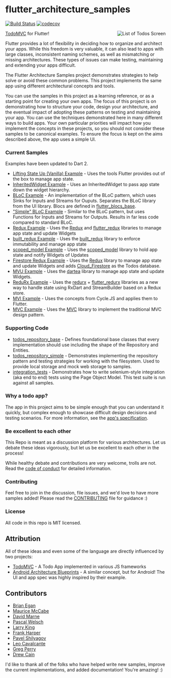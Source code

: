 # flutter_architecture_samples

[![Build Status](https://travis-ci.org/brianegan/flutter_architecture_samples.svg?branch=master)](https://travis-ci.org/brianegan/flutter_architecture_samples)
[![codecov](https://codecov.io/gh/brianegan/flutter_architecture_samples/branch/master/graph/badge.svg)](https://codecov.io/gh/brianegan/flutter_architecture_samples)

<img align="right" src="assets/todo-list.png" alt="List of Todos Screen">

[TodoMVC](http://todomvc.com) for Flutter!

Flutter provides a lot of flexibility in deciding how to organize and architect your apps. While this freedom is very valuable, it can also lead to apps with large classes, inconsistent naming schemes, as well as mismatching or missing architectures. These types of issues can make testing, maintaining and extending your apps difficult.

The Flutter Architecture Samples project demonstrates strategies to help solve or avoid these common problems. This project implements the same app using different architectural concepts and tools.

You can use the samples in this project as a learning reference, or as a starting point for creating your own apps. The focus of this project is on demonstrating how to structure your code, design your architecture, and the eventual impact of adopting these patterns on testing and maintaining your app. You can use the techniques demonstrated here in many different ways to build apps. Your own particular priorities will impact how you implement the concepts in these projects, so you should not consider these samples to be canonical examples. To ensure the focus is kept on the aims described above, the app uses a simple UI.

### Current Samples

Examples have been updated to Dart 2.

  * [Lifting State Up (Vanilla) Example](example/flutter_vanilla) - Uses the tools Flutter provides out of the box to manage app state.
  * [InheritedWidget Example](example/flutter_inherited_widget) - Uses an InheritedWidget to pass app state down the widget hierarchy.
  * [BLoC Example](example/flutter_blocs) - An implementation of the BLoC pattern, which uses Sinks for Inputs and Streams for Ouputs. Separates the BLoC library from the UI library. Blocs are defined in [flutter_blocs_base](example/flutter_blocs_base).
  * ["Simple" BLoC Example](example/flutter_simple_blocs) - Similar to the BLoC pattern, but uses Functions for Inputs and Streams for Outputs. Results in far less code compared to standard BLoC.
  * [Redux Example](example/flutter_redux) - Uses the [Redux](https://pub.dartlang.org/packages/redux) and [flutter_redux](https://pub.dartlang.org/packages/flutter_redux) libraries to manage app state and update Widgets
  * [built_redux Example](example/built_redux) - Uses the [built_redux](https://pub.dartlang.org/packages/built_redux) library to enforce immutability and manage app state
  * [scoped_model Example](example/flutter_scoped_model) - Uses the [scoped_model](https://pub.dartlang.org/packages/scoped_model) library to hold app state and notify Widgets of Updates
  * [Firestore Redux Example](example/flutter_firestore_redux) - Uses the [Redux](https://pub.dartlang.org/packages/redux) library to manage app state and update Widgets and
  adds [Cloud_Firestore](https://firebase.google.com/docs/firestore/) as the Todos database.
  * [MVU Example](example/flutter_mvu) - Uses the [dartea](https://pub.dartlang.org/packages/dartea) library to manage app state and update Widgets.
  * [ReduRx Example](example/flutter_redurx) - Uses the [redurx](https://pub.dartlang.org/packages/redurx) + [flutter_redurx](https://pub.dartlang.org/packages/flutter_redurx) libraries as a new way to handle state using RxDart and StreamBuilder based on a Redux store.
  * [MVI Example](example/flutter_mvi) - Uses the concepts from Cycle.JS and applies them to Flutter.
  * [MVC Example](example/flutter_mvc) - Uses the [MVC](https://pub.dartlang.org/packages/mvc_pattern) library to implement the traditional MVC design pattern.


### Supporting Code

* [todos_repository_base](example/todos_repository_base) - Defines foundational base classes that every implementation should use including the shape of the Repository and Entities.
* [todos_repository_simple](example/todos_repository_simple) - Demonstrates implementing the repository pattern and testing strategies for working with the filesystem. Used to provide local storage and mock web storage to samples.
* [integration_tests](example/integration_tests) - Demonstrates how to write selenium-style integration (aka end to end) tests using the Page Object Model. This test suite is run against all samples.

### Why a todo app?

The app in this project aims to be simple enough that you can understand it quickly, but complex enough to showcase difficult design decisions and testing scenarios. For more information, see the [app's specification](app_spec.md).

### Be excellent to each other

This Repo is meant as a discussion platform for various architectures. Let us debate these ideas vigorously, but let us be excellent to each other in the process!

While healthy debate and contributions are very welcome, trolls are not. Read the [code of conduct](code-of-conduct.md) for detailed information.

### Contributing

Feel free to join in the discussion, file issues, and we'd love to have more samples added! Please read the [CONTRIBUTING](CONTRIBUTING.md) file for guidance :)

### License

All code in this repo is MIT licensed.

## Attribution

All of these ideas and even some of the language are directly influenced by two projects:

  - [TodoMVC](http://todomvc.com) - A Todo App implemented in various JS frameworks
  - [Android Architecture Blueprints](https://github.com/googlesamples/android-architecture) - A similar concept, but for Android! The UI and app spec was highly inspired by their example.

## Contributors

  * [Brian Egan](https://github.com/brianegan)
  * [Maurice McCabe](https://github.com/mmcc007)
  * [David Marne](https://github.com/davidmarne)
  * [Pascal Welsch](https://github.com/passsy)
  * [Larry King](https://github.com/kinggolf)
  * [Frank Harper](https://github.com/franklinharper)
  * [Pavel Shilyagov](https://github.com/p69)
  * [Leo Cavalcante](https://github.com/leocavalcante)
  * [Greg Perry](https://github.com/AndriousSolutions)
  * [Drew Cain](https://github.com/groksrc)

I'd like to thank all of the folks who have helped write new samples, improve the current implementations, and added documentation! You're amazing! :)

